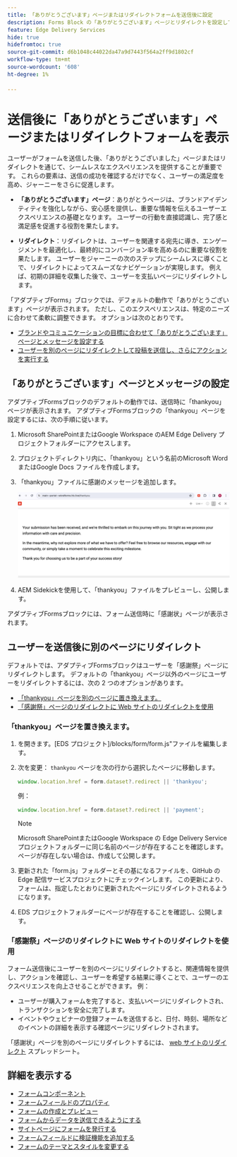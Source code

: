 ```yaml
---
title: 「ありがとうございます」ページまたはリダイレクトフォームを送信後に設定
description: Forms Block の「ありがとうございます」ページとリダイレクトを設定して、ユーザーエクスペリエンスを最適化し、ユーザージャーニーを合理化する方法について説明します。
feature: Edge Delivery Services
hide: true
hidefromtoc: true
source-git-commit: d6b1048c44022da47a9d7443f564a2ff9d1802cf
workflow-type: tm+mt
source-wordcount: '608'
ht-degree: 1%

---
```



# 送信後に「ありがとうございます」ページまたはリダイレクトフォームを表示

ユーザーがフォームを送信した後、「ありがとうございました」ページまたはリダイレクトを通じて、シームレスなエクスペリエンスを提供することが重要です。 これらの要素は、送信の成功を確認するだけでなく、ユーザーの満足度を高め、ジャーニーをさらに促進します。

* **「ありがとうございます」ページ**：ありがとうページは、ブランドアイデンティティを強化しながら、安心感を提供し、重要な情報を伝えるユーザーエクスペリエンスの基礎となります。 ユーザーの行動を直接認識し、完了感と満足感を促進する役割を果たします。

* **リダイレクト**：リダイレクトは、ユーザーを関連する宛先に導き、エンゲージメントを最適化し、最終的にコンバージョン率を高めるのに重要な役割を果たします。 ユーザーをジャーニーの次のステップにシームレスに導くことで、リダイレクトによってスムーズなナビゲーションが実現します。 例えば、初期の詳細を収集した後で、ユーザーを支払いページにリダイレクトします。

「アダプティブForms」ブロックでは、デフォルトの動作で「ありがとうございます」ページが表示されます。 ただし、このエクスペリエンスは、特定のニーズに合わせて柔軟に調整できます。 オプションは次のとおりです。

* [ブランドやコミュニケーションの目標に合わせて「ありがとうございます」ページとメッセージを設定する](#configuring-the-thank-you-page-and-message)
* [ユーザーを別のページにリダイレクトして投稿を送信し、さらにアクションを実行する](#redirect-users-to-another-page-post-submission)

## 「ありがとうございます」ページとメッセージの設定

アダプティブFormsブロックのデフォルトの動作では、送信時に「thankyou」ページが表示されます。 アダプティブFormsブロックの「thankyou」ページを設定するには、次の手順に従います。

1. Microsoft SharePointまたはGoogle Workspace のAEM Edge Delivery プロジェクトフォルダーにアクセスします。
1. プロジェクトディレクトリ内に、「thankyou」という名前のMicrosoft Word またはGoogle Docs ファイルを作成します。
1. 「thankyou」ファイルに感謝のメッセージを追加します。 </br>

   ![「ありがとうございます」ページの例](/help/edge/assets/sample-thankyou-page.png)

1. AEM Sidekickを使用して、「thankyou」ファイルをプレビューし、公開します。

アダプティブFormsブロックには、フォーム送信時に「感謝状」ページが表示されます。

## ユーザーを送信後に別のページにリダイレクト

デフォルトでは、アダプティブFormsブロックはユーザーを「感謝祭」ページにリダイレクトします。 デフォルトの「thankyou」ページ以外のページにユーザーをリダイレクトするには、次の 2 つのオプションがあります。

* [「thankyou」ページを別のページに置き換えます。](#replace-the-existing-thankyou-page)
* [「感謝祭」ページのリダイレクトに Web サイトのリダイレクトを使用](#use-website-redirects-for-thankyou-page-redirection)

### 「thankyou」ページを置き換えます。

1. を開きます。[EDS プロジェクト]/blocks/form/form.js&quot;ファイルを編集します。
1. 次を変更： `thankyou` ページを次の行から選択したページに移動します。

   ```JavaScript
   window.location.href = form.dataset?.redirect || 'thankyou';
   ```

   例：

   ```JavaScript
   window.location.href = form.dataset?.redirect || 'payment';
   ```

   >[!NOTE]
   >
   > Microsoft SharePointまたはGoogle Workspace の Edge Delivery Service プロジェクトフォルダーに同じ名前のページが存在することを確認します。 ページが存在しない場合は、作成して公開します。

1. 更新された「form.js」フォルダーとその基になるファイルを、GitHub の Edge 配信サービスプロジェクトにチェックインします。 この更新により、フォームは、指定したとおりに更新されたページにリダイレクトされるようになります。

1. EDS プロジェクトフォルダーにページが存在することを確認し、公開します。


### 「感謝祭」ページのリダイレクトに Web サイトのリダイレクトを使用

フォーム送信後にユーザーを別のページにリダイレクトすると、関連情報を提供し、アクションを確認し、ユーザーを希望する結果に導くことで、ユーザーのエクスペリエンスを向上させることができます。 例：

* ユーザーが購入フォームを完了すると、支払いページにリダイレクトされ、トランザクションを安全に完了します。
* イベントやウェビナーの登録フォームを送信すると、日付、時刻、場所などのイベントの詳細を表示する確認ページにリダイレクトされます。

「感謝状」ページを別のページにリダイレクトするには、 [web サイトのリダイレクト](https://www.aem.live/docs/redirects) スプレッドシート。


## 詳細を表示する

* [フォームコンポーネント](/help/edge/docs/forms/form-components.md)
* [フォームフィールドのプロパティ](/help/edge/docs/forms/eds-form-field-properties)
* [フォームの作成とプレビュー](/help/edge/docs/forms/create-forms.md)
* [フォームからデータを送信できるようにする](/help/edge/docs/forms/submit-forms.md)
* [サイトページにフォームを発行する](/help/edge/docs/forms/publish-eds-forms.md)
* [フォームフィールドに検証機能を追加する](/help/edge/docs/forms/validate-forms.md)
* [フォームのテーマとスタイルを変更する](/help/edge/docs/forms/style-theme-forms.md)
